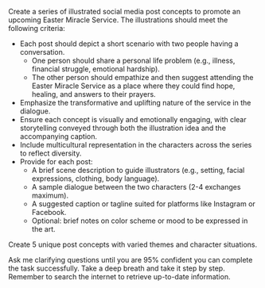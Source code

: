 Create a series of illustrated social media post concepts to promote an upcoming Easter Miracle Service. The illustrations should meet the following criteria:

- Each post should depict a short scenario with two people having a conversation.
    - One person should share a personal life problem (e.g., illness, financial struggle, emotional hardship).
    - The other person should empathize and then suggest attending the Easter Miracle Service as a place where they could find hope, healing, and answers to their prayers.
- Emphasize the transformative and uplifting nature of the service in the dialogue.
- Ensure each concept is visually and emotionally engaging, with clear storytelling conveyed through both the illustration idea and the accompanying caption.
- Include multicultural representation in the characters across the series to reflect diversity.
- Provide for each post:
    - A brief scene description to guide illustrators (e.g., setting, facial expressions, clothing, body language).
    - A sample dialogue between the two characters (2-4 exchanges maximum).
    - A suggested caption or tagline suited for platforms like Instagram or Facebook.
    - Optional: brief notes on color scheme or mood to be expressed in the art.

Create 5 unique post concepts with varied themes and character situations. 

Ask me clarifying questions until you are 95% confident you can complete the task successfully. Take a deep breath and take it step by step. Remember to search the internet to retrieve up-to-date information.